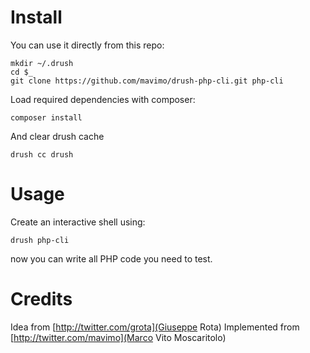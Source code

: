 # Install

You can use it directly from this repo:

    mkdir ~/.drush
    cd $_
    git clone https://github.com/mavimo/drush-php-cli.git php-cli

Load required dependencies with composer:

    composer install

And clear drush cache

    drush cc drush

# Usage

Create an interactive shell using:

    drush php-cli

now you can write all PHP code you need to test.

# Credits

Idea from [http://twitter.com/grota](Giuseppe Rota)
Implemented from [http://twitter.com/mavimo](Marco Vito Moscaritolo)
